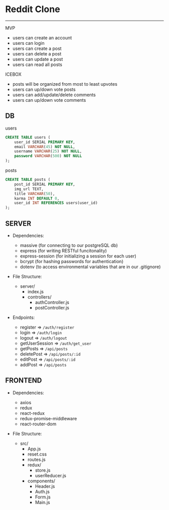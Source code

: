 # Reddit Clone

<hr/>

MVP 
- users can create an account
- users can login
- users can create a post
- users can delete a post
- users can update a post
- users can read all posts

ICEBOX
- posts will be organized from most to least upvotes
- users can up/down vote posts
- users can add/update/delete comments
- users can up/down vote comments

## DB

users
```SQL
CREATE TABLE users (
    user_id SERIAL PRIMARY KEY,
    email VARCHAR(45) NOT NULL,
    username VARCHAR(25) NOT NULL,
    password VARCHAR(500) NOT NULL
);
```

posts
```SQL
CREATE TABLE posts (
    post_id SERIAL PRIMARY KEY,
    img_url TEXT,
    title VARCHAR(50),
    karma INT DEFAULT 0,
    user_id INT REFERENCES users(user_id)
);
```

## SERVER

- Dependencies:
    - massive (for connecting to our postgreSQL db)
    - express (for writing RESTful funcitonality)
    - express-session (for initializing a session for each user)
    - bcrypt (for hashing passwords for authentication)
    - dotenv (to access environmental variables that are in our .gitignore)

- File Structure:
    - server/
        - index.js
        - controllers/
            - authController.js
            - postController.js

- Endpoints:
    - register => `/auth/register`
    - login => `/auth/login`
    - logout => `/auth/logout`
    - getUserSession => `/auth/get_user`
    - getPosts => `/api/posts`
    - deletePost => `/api/posts/:id`
    - editPost => `/api/posts/:id`
    - addPost => `/api/posts`

## FRONTEND
- Dependencies:
    - axios
    - redux
    - react-redux
    - redux-promise-middleware
    - react-router-dom

- File Structure:
    - src/
        - App.js
        - reset.css
        - routes.js
        - redux/
            - store.js
            - userReducer.js
        - components/
            - Header.js
            - Auth.js
            - Form.js
            - Main.js
        
